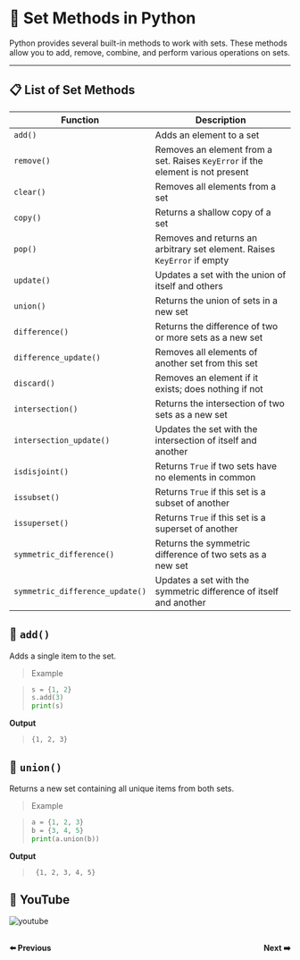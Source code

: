 # 🧰 Set Methods in Python

Python provides several built-in methods to work with sets. These methods allow you to add, remove, combine, and perform various operations on sets.

___

## 📋 List of Set Methods

| Function                    | Description                                                                 |
|----------------------------|-----------------------------------------------------------------------------|
| `add()`                    | Adds an element to a set                                                    |
| `remove()`                 | Removes an element from a set. Raises `KeyError` if the element is not present |
| `clear()`                  | Removes all elements from a set                                             |
| `copy()`                   | Returns a shallow copy of a set                                             |
| `pop()`                    | Removes and returns an arbitrary set element. Raises `KeyError` if empty    |
| `update()`                 | Updates a set with the union of itself and others                           |
| `union()`                  | Returns the union of sets in a new set                                      |
| `difference()`             | Returns the difference of two or more sets as a new set                     |
| `difference_update()`      | Removes all elements of another set from this set                           |
| `discard()`                | Removes an element if it exists; does nothing if not                        |
| `intersection()`           | Returns the intersection of two sets as a new set                           |
| `intersection_update()`    | Updates the set with the intersection of itself and another                 |
| `isdisjoint()`             | Returns `True` if two sets have no elements in common                       |
| `issubset()`               | Returns `True` if this set is a subset of another                           |
| `issuperset()`             | Returns `True` if this set is a superset of another                         |
| `symmetric_difference()`   | Returns the symmetric difference of two sets as a new set                   |
| `symmetric_difference_update()` | Updates a set with the symmetric difference of itself and another   |


## 🔹 `add()`

Adds a single item to the set.

>  Example

>```python
>s = {1, 2}
>s.add(3)
>print(s)  
>```

**Output**

>```
>{1, 2, 3}
>```

## 🔹 `union()`

Returns a new set containing all unique items from both sets.

>  Example

>```python
>a = {1, 2, 3}
>b = {3, 4, 5}
>print(a.union(b))  

**Output**

>```
>  {1, 2, 3, 4, 5}
>```

## 🎥 YouTube

![youtube]()


<div style="display: flex; justify-content: space-between; margin-top: 30px;">
  <a
  href="python_chapter_12.2_remove_set.md" style="text-decoration: none; font-weight: bold;">⬅️ Previous</a>
  <a 
  href="python_chapter_13.0_python_dictionary.md" style="text-decoration: none; font-weight: bold;">Next ➡️</a>
</div>

